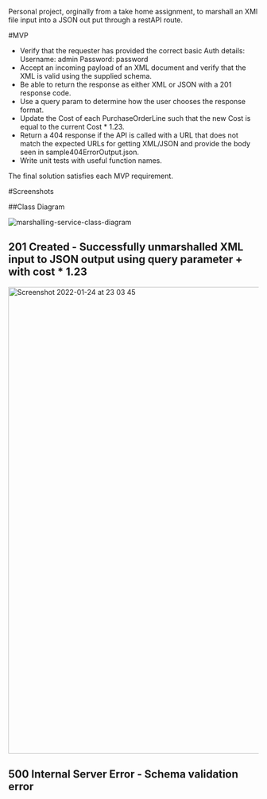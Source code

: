 Personal project, orginally from a take home assignment, to marshall an XMl file input into a JSON out put through a restAPI route.

#MVP
- Verify that the requester has provided the correct basic Auth details:
  Username: admin
  Password: password
- Accept an incoming payload of an XML document and verify that the XML is valid using the supplied schema.
- Be able to return the response as either XML or JSON with a 201 response code.
- Use a query param to determine how the user chooses the response format.
- Update the Cost of each PurchaseOrderLine such that the new Cost is equal to the current Cost * 1.23.
- Return a 404 response if the API is called with a URL that does not match the expected URLs for getting XML/JSON and provide the body seen in sample404ErrorOutput.json.
- Write unit tests with useful function names.

The final solution satisfies each MVP requirement.

#Screenshots

##Class Diagram

![marshalling-service-class-diagram](https://user-images.githubusercontent.com/48687748/150876883-9363861f-e560-45cf-864e-0c53b7cd455c.png)

## 201 Created - Successfully unmarshalled XML input to JSON output using query parameter +  with cost * 1.23  

<img width="939" alt="Screenshot 2022-01-24 at 23 03 45" src="https://user-images.githubusercontent.com/48687748/150879603-1714e9dc-03a2-4d60-90d9-2ebe8814a900.png">

## 500 Internal Server Error - Schema validation error


